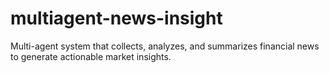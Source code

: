 # multiagent-news-insight
Multi-agent system that collects, analyzes, and summarizes financial news to generate actionable market insights.
